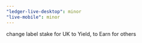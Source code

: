 ```yaml
---
"ledger-live-desktop": minor
"live-mobile": minor
---
```


change label stake for UK to Yield, to Earn for others
